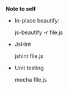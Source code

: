 **Note to self**

* In-place beautify:

    js-beautify -r file.js

* JsHint

    jshint file.js

* Unit testing

    mocha file.js

 

